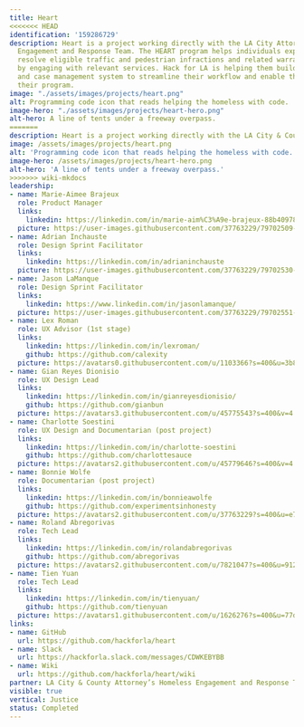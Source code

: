 ```yaml
---
title: Heart
<<<<<<< HEAD
identification: '159286729'
description: Heart is a project working directly with the LA City Attorney’s Homeless
  Engagement and Response Team. The HEART program helps individuals experiencing homelessness
  resolve eligible traffic and pedestrian infractions and related warrants and fines
  by engaging with relevant services. Hack for LA is helping them build a database
  and case management system to streamline their workflow and enable them to scale
  their program.
image: "./assets/images/projects/heart.png"
alt: Programming code icon that reads helping the homeless with code.
image-hero: "./assets/images/projects/heart-hero.png"
alt-hero: A line of tents under a freeway overpass.
=======
description: Heart is a project working directly with the LA City & County Attorney’s Homeless Engagement and Response Team. The HEART program helps individuals experiencing homelessness resolve eligible traffic and pedestrian infractions and related warrants and fines by engaging with relevant services. Hack for LA is helping them build a database and case management system to streamline their workflow and enable them to scale their program.
image: /assets/images/projects/heart.png
alt: 'Programming code icon that reads helping the homeless with code.'
image-hero: /assets/images/projects/heart-hero.png
alt-hero: 'A line of tents under a freeway overpass.'
>>>>>>> wiki-mkdocs
leadership:
- name: Marie-Aimee Brajeux
  role: Product Manager
  links:
    linkedin: https://linkedin.com/in/marie-aim%C3%A9e-brajeux-88b40978/
  picture: https://user-images.githubusercontent.com/37763229/79702509-34a33480-825a-11ea-94e8-ff952f42863d.jpg
- name: Adrian Inchauste
  role: Design Sprint Facilitator
  links:
    linkedin: https://linkedin.com/in/adrianinchauste
  picture: https://user-images.githubusercontent.com/37763229/79702530-63210f80-825a-11ea-8314-93950014939d.jpg
- name: Jason LaManque
  role: Design Sprint Facilitator
  links:
    linkedin: https://www.linkedin.com/in/jasonlamanque/
  picture: https://user-images.githubusercontent.com/37763229/79702551-9a8fbc00-825a-11ea-819f-dde8cad5d058.jpg
- name: Lex Roman
  role: UX Advisor (1st stage)
  links:
    linkedin: https://linkedin.com/in/lexroman/
    github: https://github.com/calexity
  picture: https://avatars0.githubusercontent.com/u/1103366?s=400&u=3b85c9e08f73d0980caf99bf0e6ee005f8da925a&v=4
- name: Gian Reyes Dionisio
  role: UX Design Lead
  links:
    linkedin: https://linkedin.com/in/gianreyesdionisio/
    github: https://github.com/gianbun
  picture: https://avatars3.githubusercontent.com/u/45775543?s=400&v=4
- name: Charlotte Soestini
  role: UX Design and Documentarian (post project)
  links:
    linkedin: https://linkedin.com/in/charlotte-soestini
    github: https://github.com/charlottesauce
  picture: https://avatars2.githubusercontent.com/u/45779646?s=400&v=4
- name: Bonnie Wolfe
  role: Documentarian (post project)
  links:
    linkedin: https://linkedin.com/in/bonnieawolfe
    github: https://github.com/experimentsinhonesty
  picture: https://avatars2.githubusercontent.com/u/37763229?s=400&u=e7cb79276f78b9fb641dac9c3540fd4301a16958&v=4
- name: Roland Abregorivas
  role: Tech Lead
  links:
    linkedin: https://linkedin.com/in/rolandabregorivas
    github: https://github.com/abregorivas
  picture: https://avatars2.githubusercontent.com/u/7821047?s=400&u=9128a4d0a4d1ff33bdebae02bcdaac7ff7e7432f&v=4
- name: Tien Yuan
  role: Tech Lead
  links:
    linkedin: https://linkedin.com/in/tienyuan/
    github: https://github.com/tienyuan
  picture: https://avatars1.githubusercontent.com/u/1626276?s=400&u=77d3408bac33631b86801cb1bcf23d172b1b9bf7&v=4
links:
- name: GitHub
  url: https://github.com/hackforla/heart
- name: Slack
  url: https://hackforla.slack.com/messages/CDWKEBYBB
- name: Wiki
  url: https://github.com/hackforla/heart/wiki
partner: LA City & County Attorney’s Homeless Engagement and Response Team
visible: true
vertical: Justice
status: Completed
---
```


